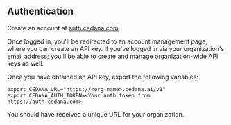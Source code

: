 ## Authentication

Create an account at [auth.cedana.com](https://auth.cedana.com).

Once logged in, you'll be redirected to an account management page, where you can create an API key. If you've logged in via your organization's email address; you'll be able to create and manage organization-wide API keys as well.

Once you have obtained an API key, export the following variables: 

```
export CEDANA_URL="https://<org-name>.cedana.ai/v1"
export CEDANA_AUTH_TOKEN=<Your auth token from https://auth.cedana.com>
```

You should have received a unique URL for your organization.
